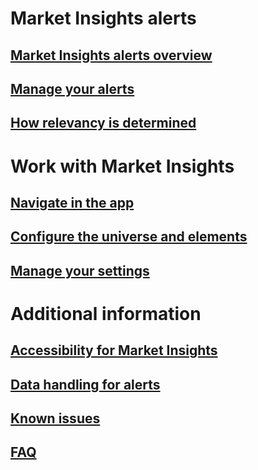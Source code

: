 # Market Insights alerts
## [Market Insights alerts overview](alerts-overview.md)
## [Manage your alerts](alerts-management.md)
## [How relevancy is determined](alerts-data-science.md)
# Work with Market Insights
## [Navigate in the app](navigation.md)
## [Configure the universe and elements](universe.md)
## [Manage your settings](settings.md)
# Additional information
## [Accessibility for Market Insights](accessibility.md)
## [Data handling for alerts](alerts-data-handling.md)
## [Known issues](known-issues.md)
## [FAQ](faq.md)
